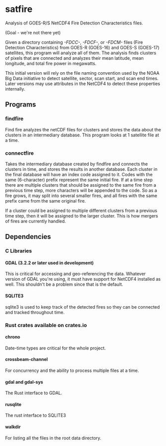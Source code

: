 # satfire
Analysis of GOES-R/S NetCDF4 Fire Detection Characteristics files.

(Goal - we're not there yet)

Given a directory containing *-FDCC-*, *-FDCF-*, or *-FDCM-* files (Fire Detection Characteristics)
from GOES-R (GOES-16) and GOES-S (GOES-17) satellites, this program will analyze all of them. 
The analysis finds clusters of pixels that are connected and analyzes their mean latitude, mean
longitude, and total fire power in megawatts.

This initial version will rely on the file naming convention used by the NOAA Big Data initiative 
to detect satellite, sector, scan start, and scan end times. Later versions may use attributes in
the NetCDF4 to detect these properties internally.

## Programs

### findfire
 Find fire analyzes the netCDF files for clusters and stores the data about the clusters in an
 intermediary database. This program looks at 1 satellite file at a time.

### connectfire
 Takes the intermediary database created by findfire and connects the clusters in time, and stores 
 the results in another database. Each cluster in the final database will have an index code 
 assigned to it. Codes with the same (6-character) prefix represent the same initial fire. 
 If at a time step there are multiple clusters that should be assigned to the same fire from a
 previous time step, more characters will be appended to the code. So as a fire grows, it may split
 into several smaller fires, and all fires with the same prefix came from the same original fire.

 If a cluster could be assigned to multiple different clusters from a previous time step, then it 
 will be assigned to the larger cluster. This is how mergers of fires are currently handled.

## Dependencies

### C Libraries

#### GDAL (3.2.2 or later used in development)
 This is critical for accessing and geo-referencing the data. Whatever version of GDAL you're using,
 it must have support for NetCDF4 installed as well. This shouldn't be a problem since that is the
 default.


#### SQLITE3
 sqlite3 is used to keep track of the detected fires so they can be connected and tracked throughout
 time.

### Rust crates available on crates.io

#### chrono
 Date-time types are critical for the whole project.

#### crossbeam-channel
 For concurrency and the ability to process multiple files at a time.

#### gdal and gdal-sys
 The Rust interface to GDAL.

#### rusqlite
 The rust interface to SQLITE3

#### walkdir
 For listing all the files in the root data directory. 
